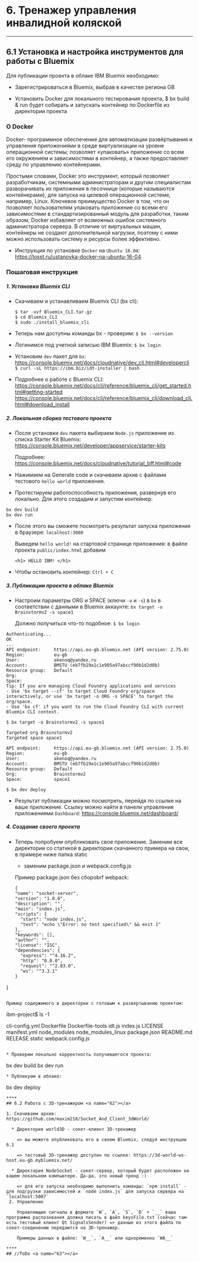 # 6. Тренажер управления инвалидной коляской <a name="6"></a>

****
## 6.1 Установка и настройка инструментов для работы с Bluemix<a name="61"></a>

  Для публикации проекта в облаке IBM Bluemix необходимо:

* Зарегистрироваться в Bluemix, выбрав в качестве региона GB

* Установить Docker для локального тестирования проекта, $ bx build & run будет собирать и запускать контейнер по Dockerfile из директории проекта

### О Docker
  Docker- программное обеспечение для автоматизации развёртывания и управления приложениями в среде виртуализации на уровне операционной системы; позволяет «упаковать» приложение со всем его окружением и зависимостями в контейнер, а также предоставляет среду по управлению контейнерами.

  Простыми словами, Docker это инструмент, который позволяет разработчикам, системными администраторам и другим специалистам разворачивать их приложения в песочнице (которые называются контейнерами), для запуска на целевой операционной системе, например, Linux. Ключевое преимущество Docker в том, что он позволяет пользователям упаковать приложение со всеми его зависимостями в стандартизированный модуль для разработки, таким образом, Docker избавляет от возможных ошибок системного администратора сервера. В отличие от виртуальных машин, контейнеры не создают дополнительной нагрузки, поэтому с ними можно использовать систему и ресурсы более эффективно.
  
  * Инструкция по установке `Docker` на `Ubuntu 16.04`: https://losst.ru/ustanovka-docker-na-ubuntu-16-04

### Пошаговая инструкция
##### 1. Установка Bluemix CLI
* Скачиваем и устанавливаем Bluemix CLI (bx cli):
  ```shell
  $ tar -xvf Bluemix_CLI.tar.gz
  $ cd Bluemix_CLI
  $ sudo ./install_bluemix_cli
  ```
* Теперь нам доступны команды bx - проверим: `$ bx --version`

* Логинимся под учетной записью IBM Bluemix:
  `$ bx login`
  
* Установим `dev` пакет для `bx`: https://console.bluemix.net/docs/cloudnative/dev_cli.html#developercli
`$ curl -sL https://ibm.biz/idt-installer | bash`  
  
* Подробнее о работе с Bluemix CLI:
https://console.bluemix.net/docs/cli/reference/bluemix_cli/get_started.html#getting-started
https://console.bluemix.net/docs/cli/reference/bluemix_cli/download_cli.html#download_install

##### 2. Локальная сборка тестового проекта
* После установки `dev` пакета выбираем `Node.js` приложение из списка Starter Kit Bluemix: https://console.bluemix.net/developer/appservice/starter-kits

  Подробнее: https://console.bluemix.net/docs/cloudnative/tutorial_bff.html#code

* Нажимаем на Generate code и скачиваем архив с файлами тестового `hello world` приложения.
* Протестируем работоспособность приложения, развернув его локально. Для этого создадим и запустим контейнер:
```
bx dev build
bx dev run
```
* После этого вы сможете посмотреть результат запуска приложения в браузере: `localhost:3000`

  Выведем `hello world!` на стартовой странице приложения: в файле проекта `public/index.html` добавим
  
  `<h1> HELLO IBM! </h1>`

* Чтобы остановить контейнер: `Ctrl + С`

##### 3. Публикации проекта в облаке Bluemix
* Настроим параметры ORG и SPACE (ключи `-o` и `-s`) в `bx` в соответствии с данными в Bluemix аккаунте:
`bx target -o Brainstormv2 -s space1`

  Должно получиться что-то подобное:
`$ bx login`
```
Authenticating...
OK
...
API endpoint:     https://api.eu-gb.bluemix.net (API version: 2.75.0)   
Region:           eu-gb   
User:             akenoq@yandex.ru   
Account:          BMSTU (eb7fb19a1c1e905a97abccf90b1d2d0b)   
Resource group:   Default   
Org:                 
Space:               
Tip: If you are managing Cloud Foundry applications and services
- Use 'bx target --cf' to target Cloud Foundry org/space interactively, or use 'bx target -o ORG -s SPACE' to target the org/space.
- Use 'bx cf' if you want to run the Cloud Foundry CLI with current Bluemix CLI context.
```

`$ bx target -o Brainstormv2 -s space1`
```
Targeted org Brainstormv2
Targeted space space1
                     
API endpoint:     https://api.eu-gb.bluemix.net (API version: 2.75.0)   
Region:           eu-gb   
User:             akenoq@yandex.ru   
Account:          BMSTU (eb7fb19a1c1e905a97abccf90b1d2d0b)   
Resource group:   Default   
Org:              Brainstormv2   
Space:            space1   
```
`$ bx dev deploy`

* Результат публикации можно посмотреть, перейдя по ссылке на ваше приложение. Ссылку можно найти в панели управления приложениями `Dashboard`: https://console.bluemix.net/dashboard/

##### 4. Создание своего проекта
* Теперь попробуем опубликовать свое приложение.
  Заменим все директории со статикой в директории скачанного примера на свои, в примере ниже папка static
  + заменим package.json и webpack.config.js
  
  Пример package.json без сборobrf webpack:
  ```
  {
  "name": "socket-server",
  "version": "1.0.0",
  "description": "",
  "main": "index.js",
  "scripts": {
    "start": "node index.js",
    "test": "echo \"Error: no test specified\" && exit 1"
  },
  "keywords": [],
  "author": "",
  "license": "ISC",
  "dependencies": {
    "express": "^4.16.2",
    "http": "0.0.0",
    "request": "^2.83.0",
    "ws": "^3.3.1"
  }
}
  ```
  
  Пример содержимого в директории с готовым к развертыванию проектом:
```
ibm-project$ ls -1

cli-config.yml
Dockerfile
Dockerfile-tools
idt.js
index.js
LICENSE
manifest.yml
node_modules
node_modules_linux
package.json
README.md
RELEASE
static
webpack.config.js
```

* Проверим локально корректность получившегося проекта:
```
bx dev build
bx dev run
```
* Публикуем в облаке:
```
bx dev deploy
```
****
## 6.2 Работа с 3D-тренажером <a name="62"></a>

1. Скачиваем архив: https://github.com/maxim218/Socket_And_Client_3dWorld/

  * Директория world3D - сокет-клиент 3D-тренажер
  
    => вы можете опубликовать его в своем Bluemix, следуя инструкции 6.1
  
    => тестовый 3D-тренажер доступен по ссылке: https://3d-world-ws-host.eu-gb.mybluemix.net/
    
  * Директория NodeSocket - сокет-сервер, который будет расположен на вашем локальном компьютере. Да-да, это новый тренд :)
  
    => для его запуска необходимо выполнить команды: `npm install` - для подгрузки зависимостей и `node index.js` для запуска сервера на `localhost:5007`
 2. Управление
 
    Управляющие сигналы в формате `W`, `A`, `S`, `D` + `__` ваша программа распознвания должна писать в файл keysFile.txt (сейчас там есть тестовый клиент Qt SignalsSender) => данные из этого файла по сокет-соединению передаются на 3D-тренажер.
    
    Примеры данных в файле: `W__`, `A__` или одноременно `WA__`
 
****
## //ToDo <a name="63"></a>

